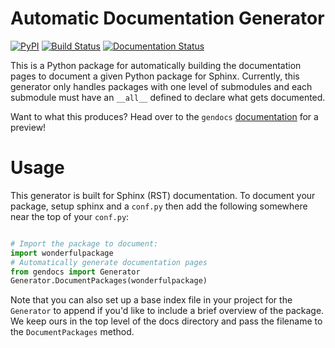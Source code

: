 # Automatic Documentation Generator

[![PyPI](https://img.shields.io/pypi/v/gendocs.svg)](https://pypi.org/project/gendocs/) [![Build Status](https://travis-ci.org/banesullivan/gendocs.svg?branch=master)](https://travis-ci.org/banesullivan/gendocs) [![Documentation Status](https://readthedocs.org/projects/gendocs/badge/?version=latest)](https://gendocs.readthedocs.io/en/latest/?badge=latest)


This is a Python package for automatically building the documentation pages to document a given Python package for Sphinx.
Currently, this generator only handles packages with one level of submodules and each submodule must have an `__all__` defined to declare what gets documented.

Want to what this produces? Head over to the `gendocs` [documentation](https://gendocs.readthedocs.io/en/latest/) for a preview!


# Usage

This generator is built for Sphinx (RST) documentation.
To document your package, setup sphinx and a `conf.py` then add the following
somewhere near the top of your `conf.py`:

```py

# Import the package to document:
import wonderfulpackage
# Automatically generate documentation pages
from gendocs import Generator
Generator.DocumentPackages(wonderfulpackage)

```

Note that you can also set up a base index file in your project for the `Generator`
to append if you'd like to include a brief overview of the package.
We keep ours in the top level of the docs directory and pass the filename to the
`DocumentPackages` method.
